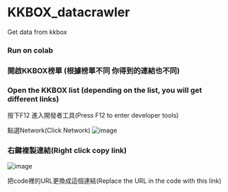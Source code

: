 # KKBOX_datacrawler
Get data from kkbox
### Run on colab
### 開啟KKBOX榜單 (根據榜單不同 你得到的連結也不同)
### Open the KKBOX list (depending on the list, you will get different links)

按下F12 進入開發者工具(Press F12 to enter developer tools)

點選Network(Click Network)
![image](https://github.com/KidLiumingjie/KKBOX_datacrawler/assets/108582775/dad8b140-b7b2-483f-a359-ef772724fa32)
### 右鍵複製連結(Right click copy link)
![image](https://github.com/KidLiumingjie/KKBOX_datacrawler/assets/108582775/171a25e6-9686-44ef-af93-34e983478590)


把code裡的URL更換成這個連結(Replace the URL in the code with this link)
